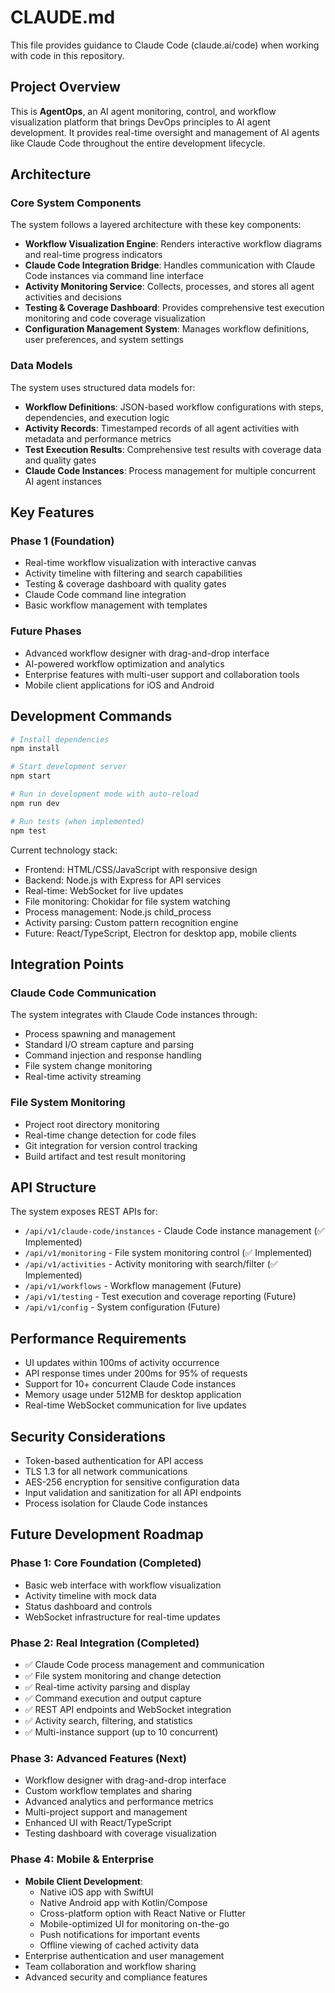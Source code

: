 # CLAUDE.md

This file provides guidance to Claude Code (claude.ai/code) when working with code in this repository.

## Project Overview

This is **AgentOps**, an AI agent monitoring, control, and workflow visualization platform that brings DevOps principles to AI agent development. It provides real-time oversight and management of AI agents like Claude Code throughout the entire development lifecycle.

## Architecture

### Core System Components

The system follows a layered architecture with these key components:

- **Workflow Visualization Engine**: Renders interactive workflow diagrams and real-time progress indicators
- **Claude Code Integration Bridge**: Handles communication with Claude Code instances via command line interface
- **Activity Monitoring Service**: Collects, processes, and stores all agent activities and decisions
- **Testing & Coverage Dashboard**: Provides comprehensive test execution monitoring and code coverage visualization
- **Configuration Management System**: Manages workflow definitions, user preferences, and system settings

### Data Models

The system uses structured data models for:
- **Workflow Definitions**: JSON-based workflow configurations with steps, dependencies, and execution logic
- **Activity Records**: Timestamped records of all agent activities with metadata and performance metrics
- **Test Execution Results**: Comprehensive test results with coverage data and quality gates
- **Claude Code Instances**: Process management for multiple concurrent AI agent instances

## Key Features

### Phase 1 (Foundation)
- Real-time workflow visualization with interactive canvas
- Activity timeline with filtering and search capabilities
- Testing & coverage dashboard with quality gates
- Claude Code command line integration
- Basic workflow management with templates

### Future Phases
- Advanced workflow designer with drag-and-drop interface
- AI-powered workflow optimization and analytics
- Enterprise features with multi-user support and collaboration tools
- Mobile client applications for iOS and Android

## Development Commands

```bash
# Install dependencies
npm install

# Start development server
npm start

# Run in development mode with auto-reload
npm run dev

# Run tests (when implemented)
npm test
```

Current technology stack:
- Frontend: HTML/CSS/JavaScript with responsive design
- Backend: Node.js with Express for API services
- Real-time: WebSocket for live updates
- File monitoring: Chokidar for file system watching
- Process management: Node.js child_process
- Activity parsing: Custom pattern recognition engine
- Future: React/TypeScript, Electron for desktop app, mobile clients

## Integration Points

### Claude Code Communication
The system integrates with Claude Code instances through:
- Process spawning and management
- Standard I/O stream capture and parsing
- Command injection and response handling
- File system change monitoring
- Real-time activity streaming

### File System Monitoring
- Project root directory monitoring
- Real-time change detection for code files
- Git integration for version control tracking
- Build artifact and test result monitoring

## API Structure

The system exposes REST APIs for:
- `/api/v1/claude-code/instances` - Claude Code instance management (✅ Implemented)
- `/api/v1/monitoring` - File system monitoring control (✅ Implemented)
- `/api/v1/activities` - Activity monitoring with search/filter (✅ Implemented)
- `/api/v1/workflows` - Workflow management (Future)
- `/api/v1/testing` - Test execution and coverage reporting (Future)
- `/api/v1/config` - System configuration (Future)

## Performance Requirements

- UI updates within 100ms of activity occurrence
- API response times under 200ms for 95% of requests
- Support for 10+ concurrent Claude Code instances
- Memory usage under 512MB for desktop application
- Real-time WebSocket communication for live updates

## Security Considerations

- Token-based authentication for API access
- TLS 1.3 for all network communications
- AES-256 encryption for sensitive configuration data
- Input validation and sanitization for all API endpoints
- Process isolation for Claude Code instances

## Future Development Roadmap

### Phase 1: Core Foundation (Completed)
- Basic web interface with workflow visualization
- Activity timeline with mock data
- Status dashboard and controls
- WebSocket infrastructure for real-time updates

### Phase 2: Real Integration (Completed)
- ✅ Claude Code process management and communication
- ✅ File system monitoring and change detection
- ✅ Real-time activity parsing and display
- ✅ Command execution and output capture
- ✅ REST API endpoints and WebSocket integration
- ✅ Activity search, filtering, and statistics
- ✅ Multi-instance support (up to 10 concurrent)

### Phase 3: Advanced Features (Next)
- Workflow designer with drag-and-drop interface
- Custom workflow templates and sharing
- Advanced analytics and performance metrics
- Multi-project support and management
- Enhanced UI with React/TypeScript
- Testing dashboard with coverage visualization

### Phase 4: Mobile & Enterprise
- **Mobile Client Development**:
  - Native iOS app with SwiftUI
  - Native Android app with Kotlin/Compose
  - Cross-platform option with React Native or Flutter
  - Mobile-optimized UI for monitoring on-the-go
  - Push notifications for important events
  - Offline viewing of cached activity data
- Enterprise authentication and user management
- Team collaboration and workflow sharing
- Advanced security and compliance features